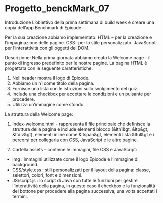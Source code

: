 # Progetto_benckMark_07
Introduzione
L’obiettivo della prima settimana di build week è creare una copia dell’app Benchmark di Epicode.

Per la sua creazione abbiamo implementato:
HTML – per la creazione e l’impaginazione delle pagine.
CSS- per lo stile personalizzato.
JavaScript-per l’interattività con gli oggetti del DOM.

Descrizione:
Nella prima giornata abbiamo creato la Welcome page - il punto di ingresso predefinito per le nostre pagine. 
La pagina HTML è progettata con le seguente caratteristiche:
1.	Nell header mostra il logo di Epicode.
2.	Abbiamo un h1 come titolo della pagina.
3.	Fornisce una lista con le istruzioni sullo svolgimento del quiz.
4.	Include una checkbox per accettare le condizioni e un pulsante per procedere.
5.	Utilizza un’immagine come sfondo.

La struttura della Welcome page:

1.	Index-welcome.html - rappresenta il file principale che definisce la struttura della pagina e include elementi blocco (&lth1&gt, &ltp&gt, &ltdiv&gt), elementi inline come &ltspan&gt, elementi lista &ltul&gt e i percorsi per collegarla con CSS, JavaScript e le altre pagine.

2.	Cartella assets – contiene le immagini, file CSS e JavaScript:
-	img : immagini utilizzate come il logo Epicode e l’immagine di background.
-	CSS/style.css  : stili personalizzati per il layout della pagina: classe, selettori, colori, font e dimensioni.
-	JS/script.js : lo script di Java con tutte le funzioni per gestire l’interattività della pagina, in questo caso il checkbox e la funzionalità del bottone per procedere alla pagina successiva, una volta accettati i termini.
